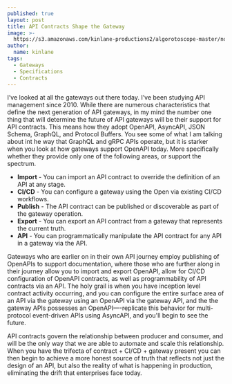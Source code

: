 ```yaml
---
published: true
layout: post
title: API Contracts Shape the Gateway
image: >-
  https://s3.amazonaws.com/kinlane-productions2/algorotoscope-master/norman-rockwell-ruby-bridges-gatew-into-field.jpg
author:
  name: kinlane
tags:
  - Gateways
  - Specifications
  - Contracts
---
```

I’ve looked at all the gateways out there today. I’ve been studying API management since 2010. While there are numerous characteristics that define the next generation of API gateways, in my mind the number one thing that will determine the future of API gateways will be their support for API contracts. This means how they adopt OpenAPI, AsyncAPI, JSON Schema, GraphQL, and Protocol Buffers. You see some of what I am talking about int he way that GraphQL and gRPC APIs operate, but it is starker when you look at how gateways support OpenAPI today. More specifically whether they provide only one of the following areas, or support the spectrum.

- **Import** - You can import an API contract to override the definition of an API at any stage.
- **CI/CD** - You can configure a gateway using the Open via existing CI/CD workflows.
- **Publish** - The API contract can be published or discoverable as part of the gateway operation.
- **Export** - You can export an API contract from a gateway that represents the current truth.
- **API** - You can programmatically manipulate the API contract for any API in a gateway via the API.

Gateways who are earlier on in their own API journey employ publishing of OpenAPIs to support documentation, where those who are further along in their journey allow you to import and export OpenAPI, allow for CI/CD configuration of OpenAPI contracts, as well as programmability of API contracts via an API. The holy grail is when you have inception level contract activity occurring, and you can configure the entire surface area of an API via the gateway using an OpenAPI via the gateway API, and the the gateway APIs possesses an OpenAPI—-replicate this behavior for multi-protocol event-driven APIs using AsyncAPI, and you'll begin to see the future.

API contracts govern the relationship between producer and consumer, and will be the only way that we are able to automate and scale this relationship. When you have the trifecta of contract + CI/CD + gateway present you can then begin to achieve a more honest source of truth that reflects not just the design of an API, but also the reality of what is happening in production, eliminating the drift that enterprises face today.